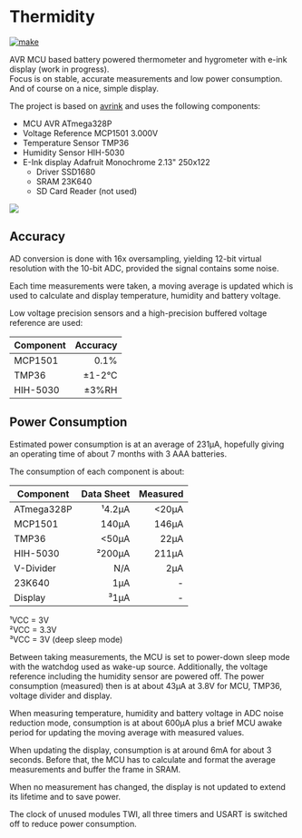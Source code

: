 # Thermidity

[![make](https://github.com/gitdode/thermidity/actions/workflows/build.yml/badge.svg)](https://github.com/gitdode/thermidity/actions/workflows/build.yml)

AVR MCU based battery powered thermometer and hygrometer with e-ink display 
(work in progress).  
Focus is on stable, accurate measurements and low power consumption. 
And of course on a nice, simple display.

The project is based on [avrink](https://github.com/gitdode/avrink) and uses the
following components:

* MCU AVR ATmega328P
* Voltage Reference MCP1501 3.000V
* Temperature Sensor TMP36
* Humidity Sensor HIH-5030
* E-Ink display Adafruit Monochrome 2.13" 250x122
    * Driver SSD1680
    * SRAM 23K640
    * SD Card Reader (not used) 

<img src="https://luniks.net/other/Thermidity/Thermidity-04.jpg"/>

## Accuracy

AD conversion is done with 16x oversampling, yielding 12-bit virtual resolution 
with the 10-bit ADC, provided the signal contains some noise.

Each time measurements were taken, a moving average is updated which is used to 
calculate and display temperature, humidity and battery voltage.

Low voltage precision sensors and a high-precision buffered voltage reference 
are used:

| Component | Accuracy |
|-----------|---------:|
| MCP1501   |     0.1% |
| TMP36     |   ±1-2°C |
| HIH-5030  |    ±3%RH |


## Power Consumption

Estimated power consumption is at an average of 231µA, hopefully giving an
operating time of about 7 months with 3 AAA batteries.

The consumption of each component is about:

| Component  | Data Sheet | Measured |
|------------|-----------:|---------:|
| ATmega328P |     ¹4.2µA |    <20µA |
| MCP1501    |      140µA |    146µA |
| TMP36      |      <50µA |     22µA |
| HIH-5030   |     ²200µA |    211µA |
| V-Divider  |        N/A |      2µA |
| 23K640     |        1µA |        - |
| Display    |       ³1µA |        - |

¹VCC = 3V  
²VCC = 3.3V  
³VCC = 3V (deep sleep mode)  

Between taking measurements, the MCU is set to power-down sleep mode with the
watchdog used as wake-up source. Additionally, the voltage reference including 
the humidity sensor are powered off. The power consumption (measured) then is 
at about 43µA at 3.8V for MCU, TMP36, voltage divider and display.

When measuring temperature, humidity and battery voltage in ADC noise reduction 
mode, consumption is at about 600µA plus a brief MCU awake period for updating 
the moving average with measured values.

When updating the display, consumption is at around 6mA for about 3 seconds. 
Before that, the MCU has to calculate and format the average measurements and 
buffer the frame in SRAM.

When no measurement has changed, the display is not updated to extend its 
lifetime and to save power.

The clock of unused modules TWI, all three timers and USART is switched off to 
reduce power consumption.
